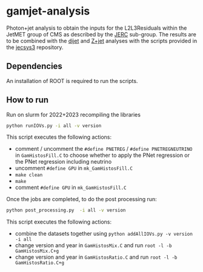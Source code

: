 # gamjet-analysis

Photon+jet analysis to obtain the inputs for the L2L3Residuals  within the JetMET group of CMS as described by the [JERC](https://cms-jerc.web.cern.ch/) sub-group. The results are to be combined with the [dijet](https://github.com/matteomalucchi/dijet) and [Z+jet](https://gitlab.cern.ch/mmalucch/ZbAnalysis) analyses with the scripts provided in the [jecsys3](https://github.com/matteomalucchi/jecsys3) repository.

## Dependencies

An installation of ROOT is required to run the scripts.

## How to run

Run on slurm for 2022+2023 recompiling the libraries

```bash
python runIOVs.py -i all -v version
```

This script executes the following actions:

- comment / uncomment the `#define PNETREG` / `#define PNETREGNEUTRINO` in `GamHistosFill.C` to choose whether to apply the PNet regression or the PNet regression including neutrino
- uncomment `#define GPU` in `mk_GamHistosFill.C`
- `make clean`
- `make`
- comment `#define GPU` in `mk_GamHistosFill.C`

Once the jobs are completed, to do the post processing run:

```bash
python post_processing.py  -i all -v version
```

This script executes the following actions:

- combine the datasets together using `python addAllIOVs.py -v version -i all`
- change version and year in `GamHistosMix.C` and run  `root -l -b GamHistosMix.C+g`
- change version and year in `GamHistosRatio.C` and run  `root -l -b GamHistosRatio.C+g`
